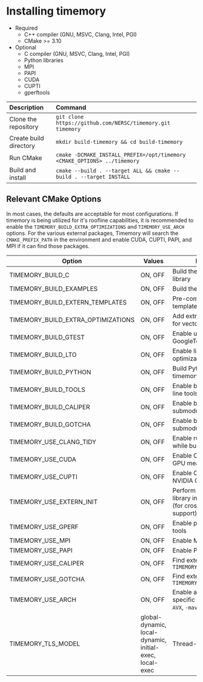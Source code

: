 # Installing timemory

- Required
    - C++ compiler (GNU, MSVC, Clang, Intel, PGI)
    - CMake >= 3.10
- Optional
    - C compiler (GNU, MSVC, Clang, Intel, PGI)
    - Python libraries
    - MPI
    - PAPI
    - CUDA
    - CUPTI
    - gperftools

| Description            | Command                                                                  |
| :--------------------- | :----------------------------------------------------------------------- |
| Clone the repository   | `git clone https://github.com/NERSC/timemory.git timemory`               |
| Create build directory | `mkdir build-timemory && cd build-timemory`                              |
| Run CMake              | `cmake -DCMAKE_INSTALL_PREFIX=/opt/timemory <CMAKE_OPTIONS> ../timemory` |
| Build and install      | `cmake --build . --target ALL && cmake --build . --target INSTALL`       |

## Relevant CMake Options

In most cases, the defaults are acceptable for most configurations.
If timemory is being utilized for it's roofline capabilities, it is recommended to enable the `TIMEMORY_BUILD_EXTRA_OPTIMIZATIONS` and `TIMEMORY_USE_ARCH` options.
For the various external packages, Timemory will search the `CMAKE_PREFIX_PATH` in the environment and enable CUDA, CUPTI, PAPI, and MPI if it can find those packages.

| Option                             | Values                                                  | Description                                                                       |
| ---------------------------------- | ------------------------------------------------------- | --------------------------------------------------------------------------------- |
| TIMEMORY_BUILD_C                   | ON, OFF                                                 | Build the C compatible library                                                    |
| TIMEMORY_BUILD_EXAMPLES            | ON, OFF                                                 | Build the examples                                                                |
| TIMEMORY_BUILD_EXTERN_TEMPLATES    | ON, OFF                                                 | Pre-compile select list of templates                                              |
| TIMEMORY_BUILD_EXTRA_OPTIMIZATIONS | ON, OFF                                                 | Add extra optimization flags for vectorization                                    |
| TIMEMORY_BUILD_GTEST               | ON, OFF                                                 | Enable unit tests with GoogleTest                                                 |
| TIMEMORY_BUILD_LTO                 | ON, OFF                                                 | Enable link-time optimizations in build                                           |
| TIMEMORY_BUILD_PYTHON              | ON, OFF                                                 | Build Python bindings for timemory                                                |
| TIMEMORY_BUILD_TOOLS               | ON, OFF                                                 | Enable building command-line tools                                                |
| TIMEMORY_BUILD_CALIPER             | ON, OFF                                                 | Enable building Caliper submodule                                                 |
| TIMEMORY_BUILD_GOTCHA              | ON, OFF                                                 | Enable building GOTCHA submodule                                                  |
| TIMEMORY_USE_CLANG_TIDY            | ON, OFF                                                 | Enable running clang-tidy while building                                          |
| TIMEMORY_USE_CUDA                  | ON, OFF                                                 | Enable CUDA option for GPU measurements                                           |
| TIMEMORY_USE_CUPTI                 | ON, OFF                                                 | Enable CUPTI profiling for NVIDIA GPUs                                            |
| TIMEMORY_USE_EXTERN_INIT           | ON, OFF                                                 | Perform initialization in library instead of headers (for cross-language support) |
| TIMEMORY_USE_GPERF                 | ON, OFF                                                 | Enable profiling via gperf-tools                                                  |
| TIMEMORY_USE_MPI                   | ON, OFF                                                 | Enable MPI support                                                                |
| TIMEMORY_USE_PAPI                  | ON, OFF                                                 | Enable PAPI support                                                               |
| TIMEMORY_USE_CALIPER               | ON, OFF                                                 | Find external Caliper if `TIMEMORY_BUILD_CALIPER=OFF`                             |
| TIMEMORY_USE_GOTCHA                | ON, OFF                                                 | Find external GOTCHA if `TIMEMORY_BUILD_GOTCHA=OFF`                               |
| TIMEMORY_USE_ARCH                  | ON, OFF                                                 | Enable architecture-specific flags (e.g. `-xCORE-AVX`, `-mavx2`, etc.)            |
| TIMEMORY_TLS_MODEL                 | global-dynamic, local-dynamic, initial-exec, local-exec | Thread-local static model                                                         |
